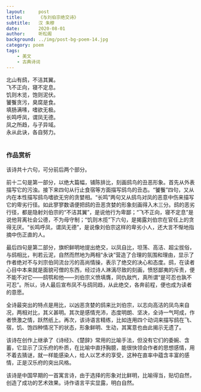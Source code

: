 ```yaml
---
layout:     post
title:      《与刘伯宗绝交诗》
subtitle:   汉 朱穆
date:       2020-08-01
author:     听松阁
background: ../img/post-bg-poem-14.jpg
category: poem
tags:
    - 美文
    - 古典诗词
---
```


北山有鸱，不洁其翼。<br>
飞不正向，寝不定息。<br>
饥则木览，饱则泥伏。<br>
饕餮贪污，臭腐是食。<br>
填肠满嗉，嗜欲无极。<br>
长鸣呼凤，谓凤无德。<br>
凤之所趋，与子异域。<br>
永从此诀，各自努力。<br>
<br>

### 作品赏析
该诗共十六句，可分前后两个部分。

前十二句是第一部分，以绝大篇幅，铺陈排比，刻画鸱鸟的丑恶形象。首先从外表描写它的污浊。接下来四句从行止食宿等方面描写鸱鸟的丑态。“饕餮”四句，又从内在本性描写鸱鸟嗜欲无穷的贪婪相。“长鸣”两句又从鸱鸟对凤的恶意中伤来描写它的卑劣行径。如此寥寥数语便把鸱的丑恶贪婪的形象刻画得入木三分。鸱的恶劣行径，都是隐射刘伯宗的“不洁其翼”，是说他行为卑鄙；“飞不正向，寝不定息”是说他背离社会公德，不为母守制；“饥则木揽”下六句，是揭露刘伯宗在官任上的贪得无厌。“长鸣呼凤，谓凤无德”，是说像刘伯宗这样的卑劣小人，还大言不惭地指摘中伤正直的人。

最后四句是第二部分，旗帜鲜明地提出绝交，以凤自比，坦荡、高洁、超尘拔俗，与鸱相比，判若云泥，自然而然地为两相“永诀”营造了合理的氛围和理由，显示了作者绝对不与刘宗伯同流台污的高尚情操，表示了绝交的决心和态度。鸱，在读者心目中本来就是面貌可僧的东西，经过诗人淋漓尽致的刻画，愤怒鄙夷的斥责，便不能不对它——鸱鹗和他——刘伯宗义愤填膺，同仇敌忾，真所谓“是可忍也孰不可忍”。所以，诗人最后宣布凤不与鸱同趋，从此绝交，各奔前程，便也成为读者的意愿。

全诗最突出的特点是用比，以凶恶贪婪的鸱来比刘伯宗，以志向高洁的凤鸟来自况，两相对比，其义甚明。其次是感情充沛，态度明朗、坚决，全诗一气呵成，作者愤激之情，跃然纸上。再次，该诗语言精练，比如连用四个动词来描写鸱在飞、宿，饥、饱四种情况下的状态，形象鲜明、生动，其寓意也由此揭示无遗了。

该诗在创作上继承了《诗经》、《楚辞》常用的比喻手法，但没有它们的委婉、含蓄，它显示了汉乐府的朴质，在比喻中直抒胸臆，能很快领会作者的思想感情，用不着去猜谜，就一样能感染人，给人以艺术的享受，这种在直率中蕴含丰富的感情，正是汉乐府的突出风格。

该诗是中国早期的一首寓言诗，由于选择的形象对比鲜明，比喻得当，贴切自然，创造了成功的艺术效果。诗作语言平实显露，明白自然。

